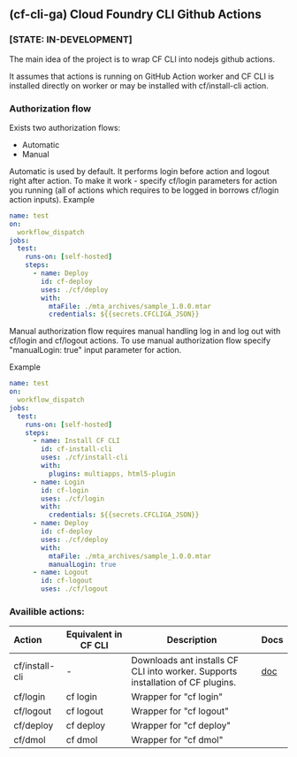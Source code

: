 ## (cf-cli-ga) Cloud Foundry CLI Github Actions

### [STATE: IN-DEVELOPMENT]

The main idea of the project is to wrap CF CLI into nodejs github actions.

It assumes that actions is running on GitHub Action worker and CF CLI is installed directly on worker or may be installed with cf/install-cli action.

### Authorization flow

Exists two authorization flows:
* Automatic
* Manual

Automatic is used by default. It performs login before action and logout right after action. To make it work - specify cf/login parameters for action you running (all of actions which requires to be logged in borrows cf/login action inputs).
Example 
```yaml
name: test
on: 
  workflow_dispatch
jobs:
  test:
    runs-on: [self-hosted]
    steps:   
      - name: Deploy
        id: cf-deploy
        uses: ./cf/deploy
        with:
          mtaFile: ./mta_archives/sample_1.0.0.mtar
          credentials: ${{secrets.CFCLIGA_JSON}}
```

Manual authorization flow requires manual handling log in and log out with cf/login and cf/logout actions.
To use manual authorization flow specify "manualLogin: true" input parameter for action.

Example 
```yaml
name: test
on: 
  workflow_dispatch
jobs:
  test:
    runs-on: [self-hosted]
    steps:   
      - name: Install CF CLI
        id: cf-install-cli
        uses: ./cf/install-cli
        with:
          plugins: multiapps, html5-plugin
      - name: Login
        id: cf-login
        uses: ./cf/login
        with:
          credentials: ${{secrets.CFCLIGA_JSON}}
      - name: Deploy
        id: cf-deploy
        uses: ./cf/deploy
        with:
          mtaFile: ./mta_archives/sample_1.0.0.mtar
          manualLogin: true
      - name: Logout
        id: cf-logout
        uses: ./cf/logout
```

### Availible actions:

| Action         | Equivalent in CF CLI | Description                                                                     | Docs                               |
| :--------------- | ---------------------- | --------------------------------------------------------------------------------- | ------------------------------------ |
| cf/install-cli | -                    | Downloads ant installs CF CLI into worker. Supports installation of CF plugins. | [doc](docs/actions/install-cli.md) |
| cf/login       | cf login             | Wrapper for "cf login"                                                          |                                    |
| cf/logout      | cf logout            | Wrapper for "cf logout"                                                         |                                    |
| cf/deploy      | cf deploy            | Wrapper for "cf deploy"                                                         |                                    |
| cf/dmol        | cf dmol              | Wrapper for "cf dmol"                                                           |                                    |
